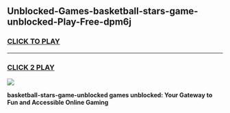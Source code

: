 
## Unblocked-Games-basketball-stars-game-unblocked-Play-Free-dpm6j
<h3>
<a href="https://premium76.site?title=basketball-stars-game-unblocked&ref=24M">CLICK TO PLAY</a></h3>
<hr>

<h3>
<a href="https://premium76.site?title=basketball-stars-game-unblocked&ref=24M">CLICK 2 PLAY</a>
  
</h3>

<a href="https://premium76.site?title=basketball-stars-game-unblocked&ref=24M"><img src="https://clearcache.store/games.png"></a>


**basketball-stars-game-unblocked games unblocked: Your Gateway to Fun and Accessible Online Gaming**
